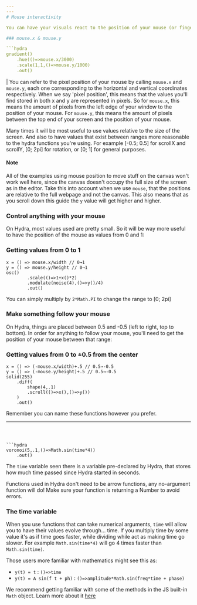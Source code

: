 ```yaml
---
---
# Mouse interactivity

You can have your visuals react to the position of your mouse (or finger, in touch devices). Hydra has an object called `mouse` which stores and keeps track of the position of your mouse on the webpage.

### mouse.x & mouse.y

```hydra
gradient()
	.hue(()=>mouse.x/3000)
	.scale(1,1,()=>mouse.y/1000)
	.out()
```
|
You can refer to the pixel position of your mouse by calling `mouse.x` and `mouse.y`, each one corresponding to the horizontal and vertical coordinates respectively. When we say 'pixel position', this means that the values you'll find stored in both x and y are represented in pixels. So for `mouse.x`, this means the amount of pixels from the left edge of your window to the position of your mouse. For `mouse.y`, this means the amount of pixels between the top end of your screen and the position of your mouse.

Many times it will be most useful to use values relative to the size of the screen. And also to have values that exist between ranges more reasonable to the hydra functions you're using. For example [-0.5; 0.5] for scrollX and scrollY, [0; 2pi] for rotation, or [0; 1] for general purposes.

#### Note

All of the examples using mouse position to move stuff on the canvas won't work well here, since the canvas doesn't occupy the full size of the screen as in the editor. Take this into account when we use `mouse`, that the positions are relative to the full webpage and not the canvas. This also means that as you scroll down this guide the `y` value will get higher and higher.

### Control anything with your mouse

On Hydra, most values used are pretty small. So it will be way more useful to have the position of the mouse as values from 0 and 1:

### Getting values from 0 to 1

```hydra
x = () => mouse.x/width // 0→1
y = () => mouse.y/height // 0→1
osc()
        .scale(()=>1+x()*2)
        .modulate(noise(4),()=>y()/4)
        .out()
```

You can simply multiply by `2*Math.PI` to change the range to [0; 2pi]

### Make something follow your mouse

On Hydra, things are placed between 0.5 and -0.5 (left to right, top to bottom). In order for anything to follow your mouse, you'll need to get the position of your mouse between that range:

### Getting values from 0 to ±0.5 from the center

```hydra
x = () => (-mouse.x/width)+.5 // 0.5→-0.5
y = () => (-mouse.y/height)+.5 // 0.5→-0.5
solid(255)
    .diff(
        shape(4,.1)
        .scroll(()=>x(),()=>y())
    )
    .out()
```

Remember you can name these functions however you prefer.

---
```



```hydra
voronoi(5,.1,()=>Math.sin(time*4))
	.out()
```

The `time` variable seen there is a variable pre-declared by Hydra, that stores how much time passed since Hydra started in seconds.

Functions used in Hydra don't need to be arrow functions, any no-argument function will do! Make sure your function is returning a Number to avoid errors.

### The time variable

When you use functions that can take numerical arguments, `time` will allow you to have their values evolve through... time. If you multiply time by some value it's as if time goes faster, while dividing while act as making time go slower. For example `Math.sin(time*4)` will go 4 times faster than `Math.sin(time)`.

Those users more familiar with mathematics might see this as:

* `y(t) = t` : `()=>time`
* `y(t) = A sin(f t + ph)` : `()=>amplitude*Math.sin(freq*time + phase)`

We recommend getting familiar with some of the methods in the JS built-in `Math` object. Learn more about it [here](https://developer.mozilla.org/en-US/docs/Web/JavaScript/Reference/Global_Objects/Math)



